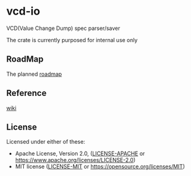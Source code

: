 # vcd-io
VCD(Value Change Dump) spec parser/saver

The crate is currently purposed for internal use only

## RoadMap
The planned [roadmap](RoadMap.md)

## Reference
[wiki](https://handwiki.org/wiki/Value_change_dump)

## License

Licensed under either of these:

 * Apache License, Version 2.0, ([LICENSE-APACHE](LICENSE-APACHE) or
   https://www.apache.org/licenses/LICENSE-2.0)
 * MIT license ([LICENSE-MIT](LICENSE-MIT) or
   https://opensource.org/licenses/MIT)